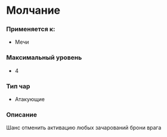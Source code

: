 # Молчание

### Применяется к:

* Мечи

### Максимальный уровень&#x20;

* 4

### Тип чар

* Атакующие

### Описание&#x20;

Шанс отменить активацию любых зачарований брони врага
